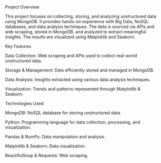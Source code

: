 Project Overview

This project focuses on collecting, storing, and analyzing unstructured data using MongoDB. It provides hands-on experience with Big Data, NoSQL databases, and data analysis techniques. The data is sourced via APIs and web scraping, stored in MongoDB, and analyzed to extract meaningful insights. The results are visualized using Matplotlib and Seaborn.

Key Features

Data Collection: Web scraping and APIs used to collect real-world unstructured data.

Storage & Management: Data efficiently stored and managed in MongoDB.

Data Analysis: Insights extracted using various data analysis techniques.

Visualization: Trends and patterns represented through Matplotlib & Seaborn.

Technologies Used

MongoDB: NoSQL database for storing unstructured data.

Python: Programming language for data collection, processing, and visualization.

Pandas & NumPy: Data manipulation and analysis.

Matplotlib & Seaborn: Data visualization.

BeautifulSoup & Requests: Web scraping.
